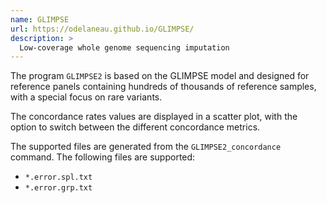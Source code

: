 ```yaml
---
name: GLIMPSE
url: https://odelaneau.github.io/GLIMPSE/
description: >
  Low-coverage whole genome sequencing imputation
---
```


The program `GLIMPSE2` is based on the GLIMPSE model and designed for reference panels containing
hundreds of thousands of reference samples, with a special focus on rare variants.

The concordance rates values are displayed in a scatter plot, with the option to switch between
the different concordance metrics.

The supported files are generated from the `GLIMPSE2_concordance` command. The following files are supported:

- `*.error.spl.txt`
- `*.error.grp.txt`
